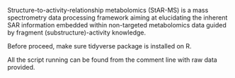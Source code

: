 Structure-to-activity-relationship metabolomics (StAR-MS) is a mass spectrometry data processing framework aiming at elucidating the inherent SAR information embedded within non-targeted metabolomics data guided by fragment (substructure)-activity knowledge.

Before proceed, make sure tidyverse package is installed on R.

All the script running can be found from the comment line with raw data provided.
